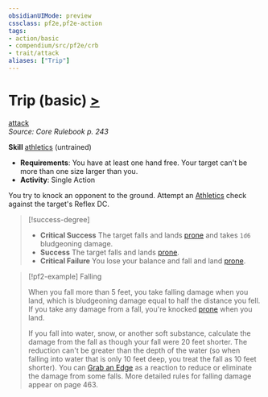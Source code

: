 ```yaml
---
obsidianUIMode: preview
cssclass: pf2e,pf2e-action
tags:
- action/basic
- compendium/src/pf2e/crb
- trait/attack
aliases: ["Trip"]
---
```

# Trip (basic) [>](chapter-9-playing-the-game.md#Actions "Single Action")
[attack](attack.md "Attack Combat Trait")  
*Source: Core Rulebook p. 243*  

**Skill** [athletics](skills.md#Athletics) (untrained)
- **Requirements**: You have at least one hand free. Your target can't be more than one size larger than you.
- **Activity**: Single Action

You try to knock an opponent to the ground. Attempt an [Athletics](skills.md#Athletics) check against the target's Reflex DC.

> [!success-degree] 
> - **Critical Success** The target falls and lands [prone](conditions.md#Prone) and takes `1d6` bludgeoning damage.
> - **Success** The target falls and lands [prone](conditions.md#Prone).
> - **Critical Failure** You lose your balance and fall and land [prone](conditions.md#Prone).

> [!pf2-example] Falling
> 
> When you fall more than 5 feet, you take falling damage when you land, which is bludgeoning damage equal to half the distance you fell. If you take any damage from a fall, you're knocked [prone](conditions.md#Prone) when you land.
> 
> If you fall into water, snow, or another soft substance, calculate the damage from the fall as though your fall were 20 feet shorter. The reduction can't be greater than the depth of the water (so when falling into water that is only 10 feet deep, you treat the fall as 10 feet shorter). You can [Grab an Edge](grab-an-edge.md) as a reaction to reduce or eliminate the damage from some falls. More detailed rules for falling damage appear on page 463.